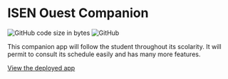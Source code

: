 # ISEN Ouest Companion

![GitHub code size in bytes](https://img.shields.io/github/languages/code-size/sehnryr/isen_ouest_companion_nextjs)
![GitHub](https://img.shields.io/github/license/sehnryr/isen_ouest_companion_nextjs)

This companion app will follow the student throughout its scolarity. It will permit to consult its schedule easily and has many more features.

[View the deployed app](https://sehnryr.github.io/isen_ouest_companion_nextjs/)
